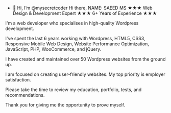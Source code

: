 - 👋 Hi, I’m @mysecretcoder
Hi there,
NAME: SAEED MS ★★★ Web Design & Development Expert ★★★ 6+ Years of Experience ★★★


I'm a web developer who specialises in high-quality Wordpress development.

I've spent the last 6 years working with Wordpress, HTML5, CSS3, Responsive Mobile Web Design, Website Performance Optimization, JavaScript, PHP, WooCommerce, and jQuery.



I have created and maintained over 50 Wordpress websites from the ground up.



I am focused on creating user-friendly websites. My top priority is employer satisfaction.



Please take the time to review my education, portfolio, tests, and recommendations.



Thank you for giving me the opportunity to prove myself.


<!---
mysecretcoder/mysecretcoder is a ✨ special ✨ repository because its `README.md` (this file) appears on your GitHub profile.
You can click the Preview link to take a look at your changes.
--->
